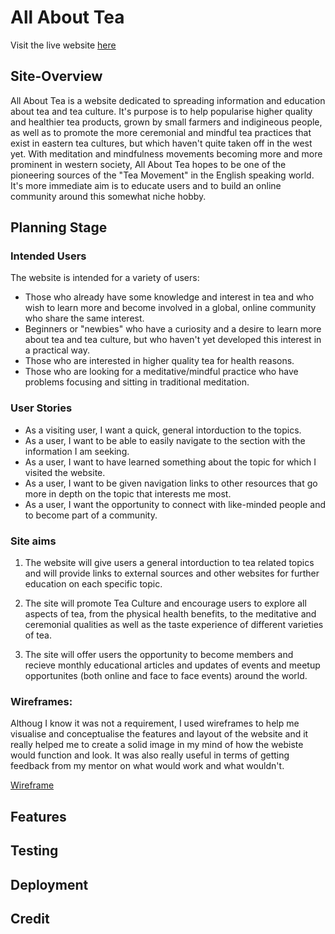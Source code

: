 # All About Tea
Visit the live website [here](https://8000-hpcarey-allabouttea-wwmcndnrf4o.ws-us45.gitpod.io/)
## Site-Overview
All About Tea is a website dedicated to spreading information and education about tea and tea culture. It's purpose is to help popularise higher quality and healthier tea products, grown by small farmers and indigineous people, as well as to promote the more ceremonial and mindful tea practices that exist in eastern tea cultures, but which haven't quite taken off in the west yet. With meditation and mindfulness movements becoming more and more prominent in western society, All About Tea hopes to be one of the pioneering sources of the "Tea Movement" in the English speaking world. It's more immediate aim is to educate users and to build an online community around this somewhat niche hobby.


## Planning Stage

### Intended Users
The website is intended for a variety of users:
* Those who already have some knowledge and interest in tea and who wish to learn more and become involved in a global, online community who share the same interest.
* Beginners or "newbies" who have a curiosity and a desire to learn more about tea and tea culture, but who haven't yet developed this interest in a practical way.
* Those who are interested in higher quality tea for health reasons.
* Those who are looking for a meditative/mindful practice who have problems focusing and sitting in traditional meditation.

### User Stories
* As a visiting user, I want a quick, general intorduction to the topics.
* As a user, I want to be able to easily navigate to the section with the information I am seeking.
* As a user, I want to have learned something about the topic for which I visited the website.
* As a user, I want to be given navigation links to other resources that go more in depth on the topic that interests me most.
* As a user, I want the opportunity to connect with like-minded people and to become part of a community.

### Site aims
 1. The website will give users a general intorduction to tea related topics and will provide links to external sources and other websites for further education on each specific topic.   

2. The site will promote Tea Culture and encourage users to explore all aspects of tea, from the physical health benefits, to the meditative and ceremonial qualities as well as the taste experience of different varieties of tea.

3. The site will offer users the opportunity to become members and recieve monthly educational articles and updates of events and meetup opportunites (both online and face to face events) around the world. 

### Wireframes:
Althoug I know it was not a requirement, I used wireframes to help me visualise and conceptualise the features and layout of the website and it really helped me to create a solid image in my mind of how the webiste would function and look. It was also really useful in terms of getting feedback from my mentor on what would work and what wouldn't.

[Wireframe](wireframes/Wireframes.pdf)
## Features
## Testing
## Deployment
## Credit